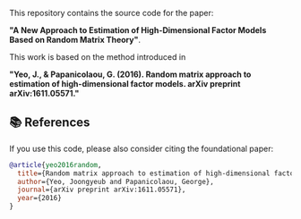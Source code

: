 This repository contains the source code for the paper:

**"A New Approach to Estimation of High-Dimensional Factor Models Based on Random Matrix Theory"**.

This work is based on the method introduced in

**"Yeo, J., & Papanicolaou, G. (2016). Random matrix approach to estimation of high-dimensional factor models. arXiv preprint arXiv:1611.05571."**

## 📚 References

If you use this code, please also consider citing the foundational paper:

```bibtex
@article{yeo2016random,
  title={Random matrix approach to estimation of high-dimensional factor models},
  author={Yeo, Joongyeub and Papanicolaou, George},
  journal={arXiv preprint arXiv:1611.05571},
  year={2016}
}
